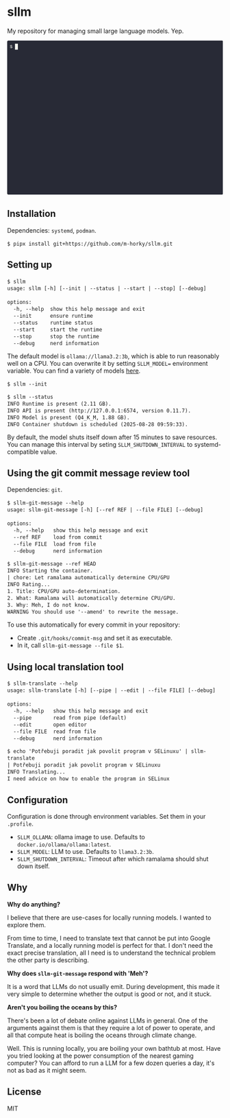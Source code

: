 # sllm

My repository for managing small large language models. Yep.

![Demo of `sllm-git-message`](demo.gif)

## Installation

Dependencies: `systemd`, `podman`.

```shell
$ pipx install git+https://github.com/m-horky/sllm.git
```

## Setting up

```shell
$ sllm
usage: sllm [-h] [--init | --status | --start | --stop] [--debug]

options:
  -h, --help  show this help message and exit
  --init      ensure runtime
  --status    runtime status
  --start     start the runtime
  --stop      stop the runtime
  --debug     nerd information
```

The default model is `ollama://llama3.2:3b`, which is able to run reasonably well on a CPU.
You can overwrite it by setting `SLLM_MODEL=` environment variable.
You can find a variety of models [here](https://ollama.com/search).

```shell
$ sllm --init
```

```shell
$ sllm --status
INFO Runtime is present (2.11 GB).
INFO API is present (http://127.0.0.1:6574, version 0.11.7).
INFO Model is present (Q4_K_M, 1.88 GB).
INFO Container shutdown is scheduled (2025-08-28 09:59:33).
```

By default, the model shuts itself down after 15 minutes to save resources. You can manage this interval by seting `SLLM_SHUTDOWN_INTERVAL` to systemd-compatible value.

## Using the git commit message review tool

Dependencies: `git`.

```shell
$ sllm-git-message --help
usage: sllm-git-message [-h] [--ref REF | --file FILE] [--debug]

options:
  -h, --help   show this help message and exit
  --ref REF    load from commit
  --file FILE  load from file
  --debug      nerd information
```

```shell
$ sllm-git-message --ref HEAD
INFO Starting the container.
| chore: Let ramalama automatically determine CPU/GPU
INFO Rating...
1. Title: CPU/GPU auto-determination.
2. What: Ramalama will automatically determine CPU/GPU.
3. Why: Meh, I do not know.
WARNING You should use '--amend' to rewrite the message.
```

To use this automatically for every commit in your repository:

- Create `.git/hooks/commit-msg` and set it as executable.
- In it, call `sllm-git-message --file $1`.

## Using local translation tool

```shell
$ sllm-translate --help
usage: sllm-translate [-h] [--pipe | --edit | --file FILE] [--debug]

options:
  -h, --help   show this help message and exit
  --pipe       read from pipe (default)
  --edit       open editor
  --file FILE  read from file
  --debug      nerd information
```

```shell
$ echo 'Potřebuji poradit jak povolit program v SELinuxu' | sllm-translate
| Potřebuji poradit jak povolit program v SELinuxu
INFO Translating...
I need advice on how to enable the program in SELinux
```

## Configuration

Configuration is done through environment variables. Set them in your `.profile`.

- `SLLM_OLLAMA`: ollama image to use. Defaults to `docker.io/ollama/ollama:latest`.
- `SLLM_MODEL`: LLM to use. Defaults to `llama3.2:3b`.
- `SLLM_SHUTDOWN_INTERVAL`: Timeout after which ramalama should shut down itself.

## Why

**Why do anything?**

I believe that there are use-cases for locally running models. I wanted to explore them.

From time to time, I need to translate text that cannot be put into Google Translate, and a locally running model is perfect for that. I don't need the exact precise translation, all I need is to understand the technical problem the other party is describing.

**Why does `sllm-git-message` respond with 'Meh'?**

It is a word that LLMs do not usually emit. During development, this made it very simple to determine whether the output is good or not, and it stuck.

**Aren't you boiling the oceans by this?**

There's been a lot of debate online against LLMs in general. One of the arguments against them is that they require a lot of power to operate, and all that compute heat is boiling the oceans through climate change.

Well. This is running locally, you are boiling your own bathtub at most. Have you tried looking at the power consumption of the nearest gaming computer? You can afford to run a LLM for a few dozen queries a day, it's not as bad as it might seem.

## License

MIT
